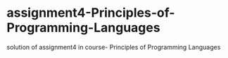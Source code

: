 # assignment4-Principles-of-Programming-Languages
solution of assignment4 in course- Principles of Programming Languages
